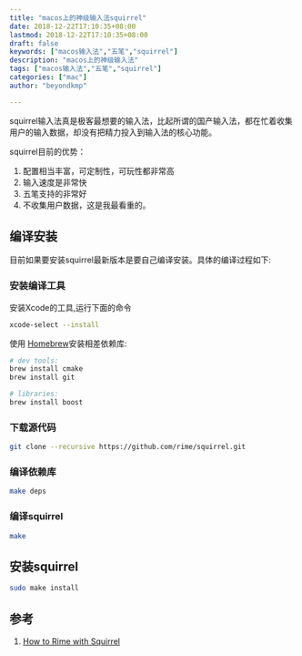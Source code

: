 ```yaml
---
title: "macos上的神级输入法squirrel"
date: 2018-12-22T17:10:35+08:00
lastmod: 2018-12-22T17:10:35+08:00
draft: false
keywords: ["macos输入法","五笔","squirrel"]
description: "macos上的神级输入法"
tags: ["macos输入法","五笔","squirrel"]
categories: ["mac"]
author: "beyondkmp"

---
```

squirrel输入法真是极客最想要的输入法，比起所谓的国产输入法，都在忙着收集用户的输入数据，却没有把精力投入到输入法的核心功能。

squirrel目前的优势：

1. 配置相当丰富，可定制性，可玩性都非常高
2. 输入速度是非常快
3. 五笔支持的非常好
4. 不收集用户数据，这是我最看重的。

<!--more-->

## 编译安装

目前如果要安装squirrel最新版本是要自己编译安装。具体的编译过程如下:

### 安装编译工具

安装Xcode的工具,运行下面的命令

``` sh
xcode-select --install
```

使用 [Homebrew](http://brew.sh/)安装相差依赖库:

``` sh
# dev tools:
brew install cmake
brew install git

# libraries:
brew install boost
```

### 下载源代码

``` sh
git clone --recursive https://github.com/rime/squirrel.git
```

### 编译依赖库


``` sh
make deps
```

### 编译squirrel

``` sh
make
```

## 安装squirrel

``` sh
sudo make install
```



## 参考

1. [How to Rime with Squirrel](https://github.com/rime/squirrel/blob/master/INSTALL.md)
